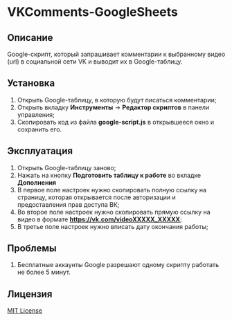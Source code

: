 # VKComments-GoogleSheets

## Описание
Google-скрипт, который запрашивает комментарии к выбранному видео (url) в социальной сети VK и выводит их в Google-таблицу.

## Установка

1. Открыть Google-таблицу, в которую будут писаться комментарии;
2. Открыть вкладку **Инструменты** -> **Редактор скриптов** в панели управления;
3. Скопировать код из файла **google-script.js** в открывшееся окно и сохранить его.

## Эксплуатация

1. Открыть Google-таблицу заново;
2. Нажать на кнопку **Подготовить таблицу к работе** во вкладке **Дополнения** 
3. В первое поле настроек нужно скопировать полную ссылку на страницу, которая открывается после авторизации и предоставления прав доступа ВК;
4. Во второе поле настроек нужно скопировать прямую ссылку на видео в формате **https://vk.com/videoXXXXX_XXXXX**;
5. В третье поле настроек нужно вписать дату окончания работы;

## Проблемы

1. Бесплатные аккаунты Google разрешают одному скрипту работать не более 5 минут.

## Лицензия
[MIT License](https://github.com/Ragnaruk/VKComments-GoogleSheets/blob/master/LICENSE)
